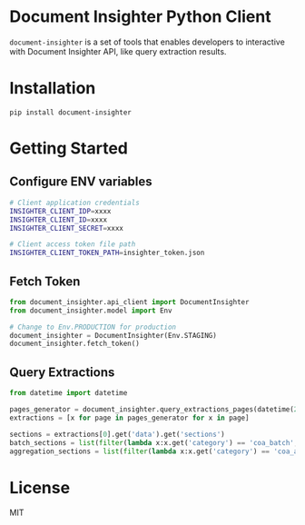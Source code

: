 # Document Insighter Python Client

`document-insighter` is a set of tools that enables developers to interactive with Document Insighter API, like query extraction results.

# Installation

`pip install document-insighter`

# Getting Started

## Configure ENV variables

```bash
# Client application credentials
INSIGHTER_CLIENT_IDP=xxxx
INSIGHTER_CLIENT_ID=xxxx
INSIGHTER_CLIENT_SECRET=xxxx

# Client access token file path
INSIGHTER_CLIENT_TOKEN_PATH=insighter_token.json

```

## Fetch Token

```python
from document_insighter.api_client import DocumentInsighter
from document_insighter.model import Env

# Change to Env.PRODUCTION for production
document_insighter = DocumentInsighter(Env.STAGING)
document_insighter.fetch_token()
```

## Query Extractions

```python
from datetime import datetime

pages_generator = document_insighter.query_extractions_pages(datetime(2022, 4, 13), datetime(2022, 4, 14), page_size=50)
extractions = [x for page in pages_generator for x in page]

sections = extractions[0].get('data').get('sections')
batch_sections = list(filter(lambda x:x.get('category') == 'coa_batch', sections))
aggregation_sections = list(filter(lambda x:x.get('category') == 'coa_aggregation', sections))
```

# License

MIT

